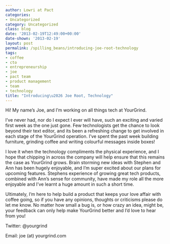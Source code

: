 ```yaml
---
author: Lowri at Pact
categories:
- Uncategorized
category: Uncategorized
class: blog
date: '2013-02-19T12:49:00+00:00'
date-shown: '2013-02-19'
layout: post
permalink: /spilling_beans/introducing-joe-root-technology
tags:
- coffee
- cto
- entrepreneurship
- joe
- pact team
- product management
- team
- technology
title: "Introducing\u2026 Joe Root, Technology"
---
```


Hi! My name’s Joe, and I’m working on all things tech at YourGrind.

I’ve never had, nor do I expect I ever will have, such an exciting and varied
first week as the one just gone. Few technologists get the chance to look
beyond their text editor, and its been a refreshing change to get involved in
each stage of the YourGrind operation. I’ve spent the past week building
furniture, grinding coffee and writing colourful messages inside boxes!

I love it when the technology compliments the physical experience, and I hope
that chipping in across the company will help ensure that this remains the
case as YourGrind grows. Brain storming new ideas with Stephen and Ann has
been hugely enjoyable, and I’m super excited about our plans for upcoming
features. Stephens experience of growing great tech products, combined with
Ann’s sense for community, have made my role all the more enjoyable and I’ve
learnt a huge amount in such a short time.

Ultimately, I’m here to help build a product that keeps your love affair with
coffee going, so if you have any opinions, thoughts or criticisms please do
let me know. No matter how small a bug is, or how crazy an idea, might be,
your feedback can only help make YourGrind better and I’d love to hear from
you!

Twitter: @yourgrind

Email: joe (at) yourgrind.com